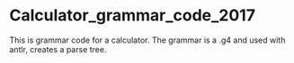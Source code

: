 # Calculator_grammar_code_2017
This is grammar code for a calculator. The grammar is a .g4 and used with antlr, creates a parse tree.
